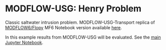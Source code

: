 # MODFLOW-USG: Henry Problem

Classic saltwater intrusion problem. MODFLOW-USG-Transport replica of [MODFLOW6/Flopy](https://modflow6-examples.readthedocs.io/en/latest/_examples/ex-gwt-henry.html)
MF6 Notebook version available [here](https://modflow6-examples.readthedocs.io/en/latest/_notebooks/ex-gwt-henry.html).

In this example results from MODFLOW-USG will be evaluated. See the [main Jupyter Notebook](https://github.com/cnicol-gwlogic/henry_usg/blob/master/mfusg_henry_disu.ipynb).
